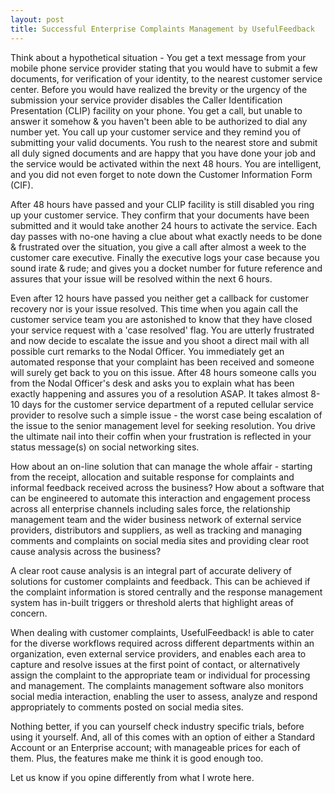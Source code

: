 ```yaml
---
layout: post
title: Successful Enterprise Complaints Management by UsefulFeedback
---
```


Think about a hypothetical situation - You get a text message from your mobile phone service provider stating that you would have to submit a few documents, for verification of your identity, to the nearest customer service center. Before you would have realized the brevity or the urgency of the submission your service provider disables the Caller Identification Presentation (CLIP) facility on your phone. You get a call, but unable to answer it somehow & you haven't been able to be authorized to dial any number yet. You call up your customer service and they remind you of submitting your valid documents. You rush to the nearest store and submit all duly signed documents and are happy that you have done your job and the service would be activated within the next 48 hours. You are intelligent, and you did not even forget to note down the Customer Information Form (CIF).

After 48 hours have passed and your CLIP facility is still disabled you ring up your customer service. They confirm that your documents have been submitted and it would take another 24 hours to activate the service. Each day passes with no-one having a clue about what exactly needs to be done & frustrated over the situation, you give a call after almost a week to the customer care executive. Finally the executive logs your case because you sound irate & rude; and gives you a docket number for future reference and assures that your issue will be resolved within the next 6 hours.

Even after 12 hours have passed you neither get a callback for customer recovery nor is your issue resolved. This time when you again call the customer service team you are astonished to know that they have closed your service request with a 'case resolved' flag. You are utterly frustrated and now decide to escalate the issue and you shoot a direct mail with all possible curt remarks to the Nodal Officer. You immediately get an automated response that your complaint has been received and someone will surely get back to you on this issue. After 48 hours someone calls you from the Nodal Officer's desk and asks you to explain what has been exactly happening and assures you of a resolution ASAP. It takes almost 8-10 days for the customer service department of a reputed cellular service provider to resolve such a simple issue - the worst case being escalation of the issue to the senior management level for seeking resolution. You drive the ultimate nail into their coffin when your frustration is reflected in your status message(s) on social networking sites.

How about an on-line solution that can manage the whole affair - starting from the receipt, allocation and suitable response for complaints and informal feedback received across the business? How about a software that can be engineered to automate this interaction and engagement process across all enterprise channels including sales force, the relationship management team and the wider business network of external service providers, distributors and suppliers, as well as tracking and managing comments and complaints on social media sites and providing clear root cause analysis across the business?

A clear root cause analysis is an integral part of accurate delivery of solutions for customer complaints and feedback. This can be achieved if the complaint information is stored centrally and the response management system has in-built triggers or threshold alerts that highlight areas of concern.

When dealing with customer complaints, UsefulFeedback! is able to cater for the diverse workflows required across different departments within an organization, even external service providers, and enables each area to capture and resolve issues at the first point of contact, or alternatively assign the complaint to the appropriate team or individual for processing and management. The complaints management software also monitors social media interaction, enabling the user to assess, analyze and respond appropriately to comments posted on social media sites.

Nothing better, if you can yourself check industry specific trials, before using it yourself. And, all of this comes with an option of either a Standard Account or an Enterprise account; with manageable prices for each of them. Plus, the features make me think it is good enough too. 

Let us know if you opine differently from what I wrote here.
